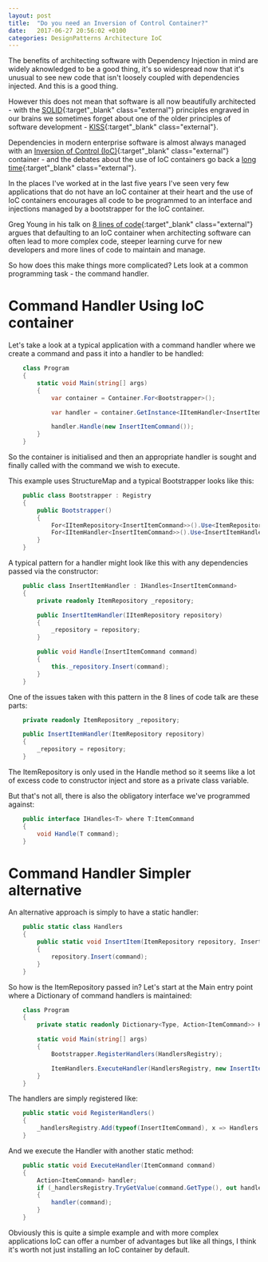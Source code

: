 ```yaml
---
layout: post
title:  "Do you need an Inversion of Control Container?"
date:   2017-06-27 20:56:02 +0100
categories: DesignPatterns Architecture IoC
---
```


The benefits of architecting software with Dependency Injection in mind are widely aknowledged to be a good thing, it's so widespread now that it's unusual to see new code that isn't loosely coupled with dependencies injected. And this is a good thing.

However this does not mean that software is all now beautifully architected - with the [SOLID](https://scotch.io/bar-talk/s-o-l-i-d-the-first-five-principles-of-object-oriented-design){:target"_blank" class="external"}  principles engraved in our brains we sometimes forget about one of the older principles of software development - [KISS](https://people.apache.org/~fhanik/kiss.html){:target"_blank" class="external"}.

Dependencies in modern enterprise software is almost always managed with an [Inversion of Control (IoC)](https://martinfowler.com/articles/injection.html){:target"_blank" class="external"} container - and the debates about the use of IoC containers go back a [long time](http://stackoverflow.com/questions/871405/why-do-i-need-an-ioc-container-as-opposed-to-straightforward-di-code){:target"_blank" class="external"}.

In the places I've worked at in the last five years I've seen very few applications that do not have an IoC container at their heart and the use of IoC containers encourages all code to be programmed to an interface and injections managed by a bootstrapper for the IoC container. 

Greg Young in his talk on [8 lines of code](https://www.infoq.com/presentations/8-lines-code-refactoring){:target"_blank" class="external"} argues that defaulting to an IoC container when architecting software can often lead to more complex code, steeper learning curve for new developers and more lines of code to maintain and manage.

So how does this make things more complicated? Lets look at a common programming task - the command handler.

# Command Handler Using IoC container

Let's take a look at a typical application with a command handler where we create a command and pass it into a handler to be handled:

```c#
    class Program
    {
        static void Main(string[] args)
        {
            var container = Container.For<Bootstrapper>();

            var handler = container.GetInstance<IItemHandler<InsertItemCommand>>();

            handler.Handle(new InsertItemCommand());
        }
    }
```

So the container is initialised and then an appropriate handler is sought and finally called with the command we wish to execute.

This example uses StructureMap and a typical Bootstrapper looks like this:

```c#
    public class Bootstrapper : Registry
    {
        public Bootstrapper()
        {
            For<IItemRepository<InsertItemCommand>>().Use<ItemRepository>();
            For<IItemHandler<InsertItemCommand>>().Use<InsertItemHandler>();
        }
    }
```

A typical pattern for a handler might look like this with any dependencies passed via the constructor:

```c#
    public class InsertItemHandler : IHandles<InsertItemCommand>
    {
        private readonly ItemRepository _repository;

        public InsertItemHandler(IItemRepository repository)
        {
            _repository = repository;
        }

        public void Handle(InsertItemCommand command)
        {
            this._repository.Insert(command);
        }
    }
```

One of the issues taken with this pattern in the 8 lines of code talk are these parts:

```c#
    private readonly ItemRepository _repository;

    public InsertItemHandler(ItemRepository repository)
    {
        _repository = repository;
    }
```

The ItemRepository is only used in the Handle method so it seems like a lot of excess code to constructor inject and store as a private class variable.

But that's not all, there is also the obligatory interface we've programmed against:

```c#
    public interface IHandles<T> where T:ItemCommand
    {
        void Handle(T command);
    }
```



# Command Handler Simpler alternative

An alternative approach is simply to have a static handler:


```c#
    public static class Handlers
    {
        public static void InsertItem(ItemRepository repository, InsertItemCommand command)
        {
            repository.Insert(command);
        }
    }
```

So how is the ItemRepository passed in? Let's start at the Main entry point where a Dictionary of command handlers is maintained:


```c#
    class Program
    {
        private static readonly Dictionary<Type, Action<ItemCommand>> HandlersRegistry = new Dictionary<Type, Action<ItemCommand>>();

        static void Main(string[] args)
        {
            Bootstrapper.RegisterHandlers(HandlersRegistry);

            ItemHandlers.ExecuteHandler(HandlersRegistry, new InsertItemCommand());
        }      
    }

```

The handlers are simply registered like:

```c#    
    public static void RegisterHandlers()
    {
        _handlersRegistry.Add(typeof(InsertItemCommand), x => Handlers.InsertItem(new ItemRepository(), (InsertItemCommand)x));
    }
```

And we execute the Handler with another static method:

```c#    
    public static void ExecuteHandler(ItemCommand command)
    {
        Action<ItemCommand> handler;
        if (_handlersRegistry.TryGetValue(command.GetType(), out handler))
        {
            handler(command);
        }
    }
```

Obviously this is quite a simple example and with more complex applications IoC can offer a number of advantages but like all things, I think it's worth not just installing an IoC container by default.

